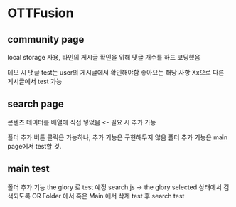 # OTTFusion

## community page

local storage 사용,
타인의 게시글 확인을 위해 댓글 개수를 하드 코딩했음

데모 시 댓글 test는 user의 게시글에서 확인해야함
좋아요는 해당 사항 Xx으로 다른 게시글에서 test 가능

## search page

콘텐츠 데이터를 배열에 직접 넣었음 <- 필요 시 추가 가능

폴더 추가 버튼 클릭은 가능하나, 추가 기능은 구현해두지 않음
폴더 추가 기능은 main page에서 test할 것.

## main test
폴더 추가 기능 the glory 로 test 예정 
search.js -> the glory selected 상태에서 검색되도록 
OR 
Folder 에서 혹은 Main 에서 삭제 test 후 search test
